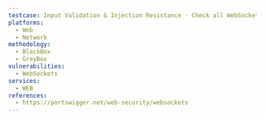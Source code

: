 ```yaml
---
testcase: Input Validation & Injection Resistance - Check all WebSocket message parameters for lack of validation by injecting potentially harmful inputs, such as special characters, long strings, or suspicious payloads (e.g., JSON injection, XSS vectors). Web (HTTP/HTTPS) service
platforms: 
  - Web
  - Network
methodology: 
  - BlackBox
  - GreyBox
vulnerabilities:
  - WebSockets
services:
  - WEB
references:
  - https://portswigger.net/web-security/websockets
---
```

